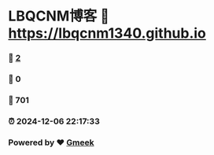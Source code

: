 # LBQCNM博客 :link: https://lbqcnm1340.github.io 
### :page_facing_up: [2](https://lbqcnm1340.github.io/tag.html) 
### :speech_balloon: 0 
### :hibiscus: 701 
### :alarm_clock: 2024-12-06 22:17:33 
### Powered by :heart: [Gmeek](https://github.com/Meekdai/Gmeek)
